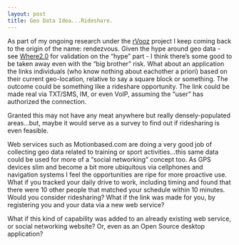 ```yaml
---
layout: post
title: Geo Data Idea...Rideshare.
---
```


As part of my ongoing research under the [rVooz](http://www.rvooz.org)
project I keep coming back to the origin of the name: rendezvous. Given
the hype around geo data - see
[Where2.0](http://en.oreilly.com/where2008/public/content/home) for
validation on the “hype” part - I think there’s some good to be taken
away even with the “big brother” risk. What about an application the
links individuals (who know nothing about eachother a priori) based on
their current geo-location, relative to say a square block or something.
The outcome could be something like a rideshare opportunity. The link
could be made real via TXT/SMS, IM, or even VoIP, assuming the “user”
has authorized the connection.

Granted this may not have any meat anywhere but really densely-populated
areas…but, maybe it would serve as a survey to find out if ridesharing
is even feasible.

Web services such as Motionbased.com are doing a very good job of
collecting geo data related to training or sport activities…this same
data could be used for more of a “social networking” concept too. As GPS
devices slim and become a bit more ubiquitous via cellphones and
navigation systems I feel the opportunities are ripe for more proactive
use. What if you tracked your daily drive to work, including timing and
found that there were 10 other people that matched your schedule within
10 minutes. Would you consider ridesharing? What if the link was made
for you, by registering you and your data via a new web service?

What if this kind of capability was added to an already existing web
service, or social networking website? Or, even as an Open Source
desktop application?
